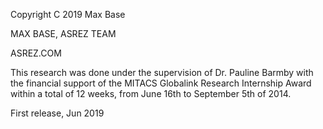 
Copyright C 2019 Max Base

MAX BASE, ASREZ TEAM

ASREZ.COM

This research was done under the supervision of Dr. Pauline Barmby with the financial support of
the MITACS Globalink Research Internship Award within a total of 12 weeks, from June 16th to
September 5th of 2014.

First release, Jun 2019
